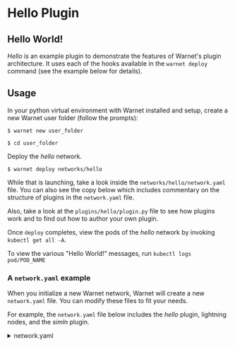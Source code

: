 # Hello Plugin

## Hello World!
*Hello* is an example plugin to demonstrate the features of Warnet's plugin architecture. It uses each of the hooks available in the `warnet deploy` command (see the example below for details).

## Usage
In your python virtual environment with Warnet installed and setup, create a new Warnet user folder (follow the prompts):

`$ warnet new user_folder`

`$ cd user_folder`

Deploy the *hello* network.

`$ warnet deploy networks/hello`

While that is launching, take a look inside the `networks/hello/network.yaml` file. You can also see the copy below which includes commentary on the structure of plugins in the `network.yaml` file.

Also, take a look at the `plugins/hello/plugin.py` file to see how plugins work and to find out how to author your own plugin.

Once `deploy` completes, view the pods of the *hello* network by invoking `kubectl get all -A`.

To view the various "Hello World!" messages, run `kubectl logs pod/POD_NAME`

### A `network.yaml` example
When you initialize a new Warnet network, Warnet will create a new `network.yaml` file. You can modify these files to fit your needs.

For example, the `network.yaml` file below includes the *hello* plugin, lightning nodes, and the *simln* plugin.

<details>
<summary>network.yaml</summary>

````yaml
nodes:
  - name: tank-0000
    addnode:
      - tank-0001
    ln:
      lnd: true

  - name: tank-0001
    addnode:
      - tank-0002
    ln:
      lnd: true

  - name: tank-0002
    addnode:
      - tank-0000
    ln:
      lnd: true

  - name: tank-0003
    addnode:
      - tank-0000
    ln:
      lnd: true
    lnd:
      config: |
        bitcoin.timelockdelta=33
      channels:
        - id:
            block: 300
            index: 1
          target: tank-0004-lnd
          capacity: 100000
          push_amt: 50000

  - name: tank-0004
    addnode:
      - tank-0000
    ln:
      lnd: true
    lnd:
      channels:
        - id:
            block: 300
            index: 2
          target: tank-0005-lnd
          capacity: 50000
          push_amt: 25000

  - name: tank-0005
    addnode:
      - tank-0000
    ln:
      lnd: true

plugins:  # Each plugin section has a number of hooks available (preDeploy, postDeploy, etc)
  preDeploy:  # For example, the preDeploy hook means it's plugin will run before all other deploy code 
    hello:
      entrypoint: "../../plugins/hello"  # This entrypoint path is relative to the network.yaml file
      podName: "hello-pre-deploy"
      helloTo: "preDeploy!"
  postDeploy:
    hello:
      entrypoint: "../../plugins/hello"
      podName: "hello-post-deploy"
      helloTo: "postDeploy!"
    simln:  # You can have multiple plugins per hook
      entrypoint: "../../plugins/simln"
      activity: '[{"source": "tank-0003-lnd", "destination": "tank-0005-lnd", "interval_secs": 1, "amount_msat": 2000}]'      
  preNode:  # preNode plugins run before each node is deployed
    hello:
      entrypoint: "../../plugins/hello"
      helloTo: "preNode!"
  postNode:
    hello:
      entrypoint: "../../plugins/hello"
      helloTo: "postNode!"
  preNetwork:
    hello:
      entrypoint: "../../plugins/hello"
      helloTo: "preNetwork!"
      podName: "hello-pre-network"
  postNetwork:
    hello:
      entrypoint: "../../plugins/hello"
      helloTo: "postNetwork!"
      podName: "hello-post-network"
````

</details>

